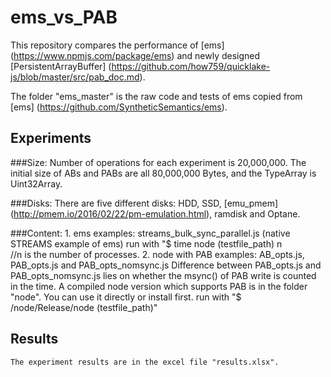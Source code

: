 # ems_vs_PAB

This repository compares the performance of [ems] (https://www.npmjs.com/package/ems) and newly designed [PersistentArrayBuffer] (https://github.com/how759/quicklake-js/blob/master/src/pab_doc.md).

The folder "ems_master" is the raw code and tests of ems copied from  [ems] (https://github.com/SyntheticSemantics/ems).

## Experiments

###Size:
	Number of operations for each experiment is 20,000,000. 
	The initial size of ABs and PABs are all 80,000,000 Bytes, and the TypeArray is Uint32Array.
	
###Disks:
	There are five different disks: HDD, SSD, [emu_pmem] (http://pmem.io/2016/02/22/pm-emulation.html), ramdisk and Optane.

###Content:
	1.  ems
		examples: streams_bulk_sync_parallel.js (native STREAMS example of ems)
		run with "$ time node (testfile_path) n       
		//n is the number of processes.
 	2.  node with PAB
		examples: AB_opts.js, PAB_opts.js and PAB_opts_nomsync.js
		Difference between PAB_opts.js and PAB_opts_nomsync.js lies on whether the msync() of PAB write is counted in the time.
		A compiled node version which supports PAB is in the folder "node". You can use it directly or install first.
		run with "$ /node/Release/node (testfile_path)"

## Results
	The experiment results are in the excel file "results.xlsx".
